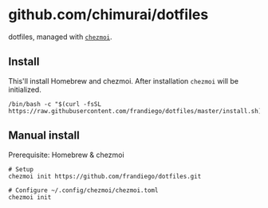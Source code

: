 # github.com/chimurai/dotfiles

dotfiles, managed with [`chezmoi`](https://github.com/twpayne/chezmoi).

## Install

This'll install Homebrew and chezmoi. After installation `chezmoi` will be initialized.

```shell
/bin/bash -c "$(curl -fsSL https://raw.githubusercontent.com/frandiego/dotfiles/master/install.sh)"
```

## Manual install

Prerequisite: Homebrew & chezmoi

```shell
# Setup
chezmoi init https://github.com/frandiego/dotfiles.git

# Configure ~/.config/chezmoi/chezmoi.toml
chezmoi init
```
